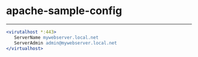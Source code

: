 # apache-sample-config

- - -

```apache
<virutalhost *:443>
   ServerName mywebserver.local.net
   ServerAdmin admin@mywebserver.local.net
</virtualhost>
```
